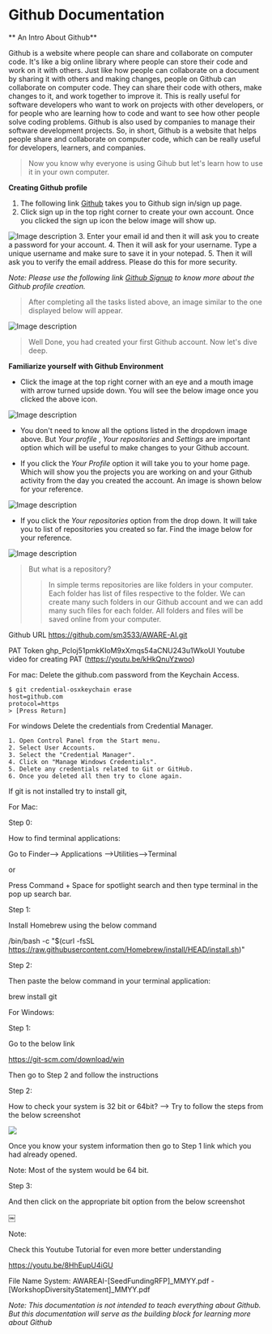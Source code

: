 # Github Documentation

** An Intro About Github**

Github is a website where people can share and collaborate on computer code. It's like a big online library where people can store their code and work on it with others.
Just like how people can collaborate on a document by sharing it with others and making changes, people on Github can collaborate on computer code. They can share their code with others, make changes to it, and work together to improve it. This is really useful for software developers who want to work on projects with other developers, or for people who are learning how to code and want to see how other people solve coding problems. Github is also used by companies to manage their software development projects.
So, in short, Github is a website that helps people share and collaborate on computer code, which can be really useful for developers, learners, and companies.

> Now you know why everyone is using Gihub but let's learn how to use it in your own computer.

**Creating Github profile**
1. The following link [Github](https://github.com/) takes you to Github sign in/sign up page.
2. Click sign up in the top right corner to create your own account. Once you clicked the sign up icon the below image will show up.
<img alt="Image description" src="/Images/Github_signup.png" title= "Github Signup" />
3. Enter your email id and then it will ask you to create a password for your account.
4. Then it will ask for your username. Type a unique username and make sure to save it in your notepad.
5. Then it will ask you to verify the email address. Please do this for more security.

_Note: Please use the following link [Github Signup](https://docs.github.com/en/get-started/signing-up-for-github/signing-up-for-a-new-github-account) to know more about the Github profile creation._

> After completing all the tasks listed above, an image similar to the one displayed below will appear.

<img alt="Image description" src="/Images/Github_home.png" title= "Github Home" />

> Well Done, you had created your first Github account. Now let's dive deep.

**Familiarize yourself with Github Environment**

* Click the image at the top right corner with an eye and a mouth image with arrow turned upside down. You will see the below image once you clicked the above icon.

<img alt="Image description" src="/Images/Profile_icon.png" title= "Profile Icon" />

* You don't need to know all the options listed in the dropdown image above. But _Your profile_ , _Your repositories_ and _Settings_ are important option which will be useful to make changes to your Github account.

* If you click the _Your Profile_ option it will take you to your home page. Which will show you the projects you are working on and your Github activity from the day you created the account. An image is shown below for your reference.

<img alt="Image description" src="/Images/Your_profile.png" title= "Your Profile" />

* If you click the _Your repositories_ option from the drop down. It will take you to list of repositories you created so far. Find the image below for your reference.

<img alt="Image description" src="/Images/Your_profile.png" title= "Your Profile" />

> But what is a repository? 
>>In simple terms repositories are like folders in your computer. Each folder has list of files respective to the folder. We can create many such folders in our Github account and we can add many such files for each folder. All folders and files will be saved online from your computer.



Github URL	https://github.com/sm3533/AWARE-AI.git

PAT Token	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
Youtube video for creating PAT (https://youtu.be/kHkQnuYzwoo)

For mac:
Delete the github.com password from the Keychain Access.

    $ git credential-osxkeychain erase
	host=github.com
	protocol=https
	> [Press Return]

For windows
Delete the credentials from Credential Manager.

    1. Open Control Panel from the Start menu.
    2. Select User Accounts.
    3. Select the "Credential Manager".
    4. Click on "Manage Windows Credentials".
    5. Delete any credentials related to Git or GitHub.
    6. Once you deleted all then try to clone again.


If git is not installed try to install git,

For Mac:

Step 0:

How to find terminal applications:

Go to Finder—> Applications —>Utilities—>Terminal

or

Press Command + Space for spotlight search and then type terminal in the pop up search bar.


Step 1:

Install Homebrew using the below command

/bin/bash -c "$(curl -fsSL https://raw.githubusercontent.com/Homebrew/install/HEAD/install.sh)"

Step 2:

Then paste the below command in your terminal application:

brew install git

For Windows:

Step 1:

Go to the below link

https://git-scm.com/download/win

Then go to Step 2 and follow the instructions

Step 2:

How to check your system is 32 bit or 64bit? —> Try to follow the steps from the below screenshot

<img src="/Images/Git_Install.png">

Once you know your system information then go to Step 1 link which you had already opened.

Note:
Most of the system would be 64 bit.


Step 3:

And then click on the appropriate bit option from the below screenshot

￼

Note:

Check this Youtube Tutorial for even more better understanding

https://youtu.be/8HhEupU4iGU 

File Name System:
AWAREAI-[SeedFundingRFP]_MMYY.pdf
		-[WorkshopDiversityStatement]_MMYY.pdf

_Note: This documentation is not intended to teach everything about Github. But this documentation will serve as the building block for learning more about Github_

